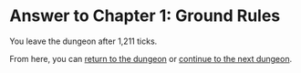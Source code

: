 # Answer to Chapter 1: Ground Rules

You leave the dungeon after 1,211 ticks.

From here, you can [return to the dungeon](../../../chapters/01/ground-rules.md) or [continue to the next dungeon](../../../chapters/02/as-above-so-below.md).
